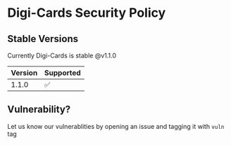 # Digi-Cards Security Policy

## Stable Versions

Currently Digi-Cards is stable @v1.1.0

| Version | Supported          |
| ------- | ------------------ |
| 1.1.0   | :white_check_mark: |

## Vulnerability?
Let us know our vulnerablities by opening an issue and tagging it with `vuln` tag
